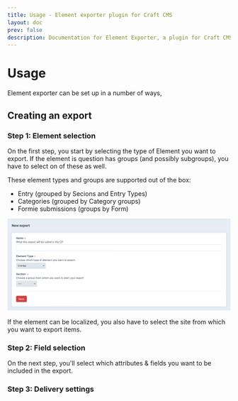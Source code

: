 ```yaml
---
title: Usage - Element exporter plugin for Craft CMS
layout: doc
prev: false
description: Documentation for Element Exporter, a plugin for Craft CMS.
---
```


# Usage
Element exporter can be set up in a number of ways, 

## Creating an export

### Step 1: Element selection
On the first step, you start by selecting the type of Element you want to export. If the element is question has groups (and possibly subgroups), you have to select on of these as well.

These element types and groups are supported out of the box:
- Entry (grouped by Secions and Entry Types) <Badge type="info" text="4.0.0" />
- Categories (grouped by Category groups) <Badge type="info" text="4.0.0" />
- Formie submissions (groups by Form) <Badge type="info" text="4.0.0" />

<img src="/img/exporter_step_1_no_selection.png" alt="Step 1 of the new export flow">

If the element can be localized, you also have to select the site from which you want to export items. 

### Step 2: Field selection
On the next step, you'll select which attributes &  fields you want to be included in the export.


### Step 3: Delivery settings
